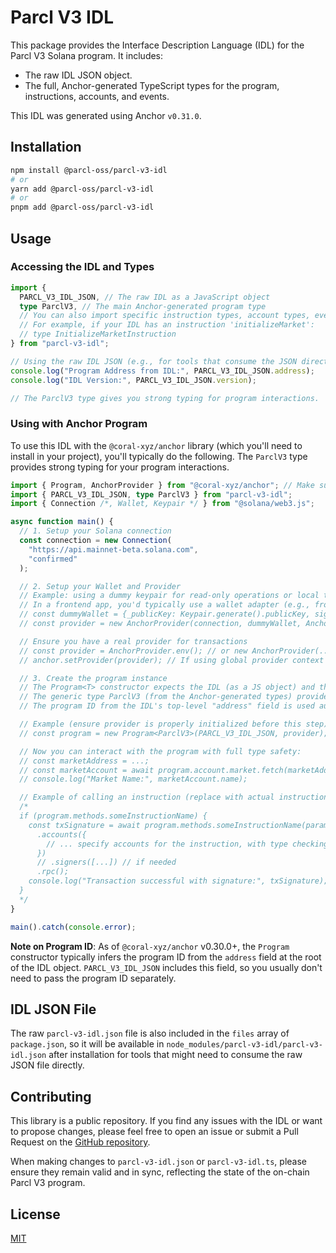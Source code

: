# Parcl V3 IDL

This package provides the Interface Description Language (IDL) for the Parcl V3 Solana program. It includes:

- The raw IDL JSON object.
- The full, Anchor-generated TypeScript types for the program, instructions, accounts, and events.

This IDL was generated using Anchor `v0.31.0`.

## Installation

```bash
npm install @parcl-oss/parcl-v3-idl
# or
yarn add @parcl-oss/parcl-v3-idl
# or
pnpm add @parcl-oss/parcl-v3-idl
```

## Usage

### Accessing the IDL and Types

```typescript
import {
  PARCL_V3_IDL_JSON, // The raw IDL as a JavaScript object
  type ParclV3, // The main Anchor-generated program type
  // You can also import specific instruction types, account types, event types, etc.
  // For example, if your IDL has an instruction 'initializeMarket':
  // type InitializeMarketInstruction
} from "parcl-v3-idl";

// Using the raw IDL JSON (e.g., for tools that consume the JSON directly)
console.log("Program Address from IDL:", PARCL_V3_IDL_JSON.address);
console.log("IDL Version:", PARCL_V3_IDL_JSON.version);

// The ParclV3 type gives you strong typing for program interactions.
```

### Using with Anchor Program

To use this IDL with the `@coral-xyz/anchor` library (which you'll need to install in your project), you'll typically do the following. The `ParclV3` type provides strong typing for your program interactions.

```typescript
import { Program, AnchorProvider } from "@coral-xyz/anchor"; // Make sure you have @coral-xyz/anchor installed
import { PARCL_V3_IDL_JSON, type ParclV3 } from "parcl-v3-idl";
import { Connection /*, Wallet, Keypair */ } from "@solana/web3.js";

async function main() {
  // 1. Setup your Solana connection
  const connection = new Connection(
    "https://api.mainnet-beta.solana.com",
    "confirmed"
  );

  // 2. Setup your Wallet and Provider
  // Example: using a dummy keypair for read-only operations or local testing
  // In a frontend app, you'd typically use a wallet adapter (e.g., from @solana/wallet-adapter-react)
  // const dummyWallet = {_publicKey: Keypair.generate().publicKey, signTransaction: async (tx) => tx, signAllTransactions: async (txs) => txs };
  // const provider = new AnchorProvider(connection, dummyWallet, AnchorProvider.defaultOptions());

  // Ensure you have a real provider for transactions
  // const provider = AnchorProvider.env(); // or new AnchorProvider(...)
  // anchor.setProvider(provider); // If using global provider context

  // 3. Create the program instance
  // The Program<T> constructor expects the IDL (as a JS object) and the provider.
  // The generic type ParclV3 (from the Anchor-generated types) provides strong typing.
  // The program ID from the IDL's top-level "address" field is used automatically.

  // Example (ensure provider is properly initialized before this step):
  // const program = new Program<ParclV3>(PARCL_V3_IDL_JSON, provider);

  // Now you can interact with the program with full type safety:
  // const marketAddress = ...;
  // const marketAccount = await program.account.market.fetch(marketAddress);
  // console.log("Market Name:", marketAccount.name);

  // Example of calling an instruction (replace with actual instruction and accounts):
  /*
  if (program.methods.someInstructionName) {
    const txSignature = await program.methods.someInstructionName(param1, param2)
      .accounts({
        // ... specify accounts for the instruction, with type checking
      })
      // .signers([...]) // if needed
      .rpc();
    console.log("Transaction successful with signature:", txSignature);
  }
  */
}

main().catch(console.error);
```

**Note on Program ID**: As of `@coral-xyz/anchor` v0.30.0+, the `Program` constructor typically infers the program ID from the `address` field at the root of the IDL object. `PARCL_V3_IDL_JSON` includes this field, so you usually don't need to pass the program ID separately.

## IDL JSON File

The raw `parcl-v3-idl.json` file is also included in the `files` array of `package.json`, so it will be available in `node_modules/parcl-v3-idl/parcl-v3-idl.json` after installation for tools that might need to consume the raw JSON file directly.

## Contributing

This library is a public repository. If you find any issues with the IDL or want to propose changes, please feel free to open an issue or submit a Pull Request on the [GitHub repository](https://github.com/ParclFinance/parcl-v3-idl).

When making changes to `parcl-v3-idl.json` or `parcl-v3-idl.ts`, please ensure they remain valid and in sync, reflecting the state of the on-chain Parcl V3 program.

## License

[MIT](./LICENSE)
